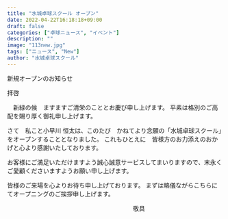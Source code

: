 ```yaml
---
title: "水城卓球スクール オープン"
date: 2022-04-22T16:18:18+09:00
draft: false
categories: ["卓球ニュース", "イベント"]
description: ""
image: "113new.jpg"
tags: ["ニュース", "New"]
author: "水城卓球スクール"
---
```


新規オープンのお知らせ

拝啓

　新緑の候　ますますご清栄のこととお慶び申し上げます。
平素は格別のご高配を賜り厚く御礼申し上げます。

さて　私こと小早川 恒太は、このたび　かねてより念願の「水城卓球スクール」をオープンすることとなりました。
これもひとえに　皆様方のお力添えのおかげと心より感謝いたしております。

お客様にご満足いただけますよう誠心誠意サービスしてまいりますので、末永くご愛顧くださいますようお願い申し上げます。

皆様のご来場を心よりお待ち申し上げております。
まずは略儀ながらこちらにてオープニングのご挨拶申し上げます。

　　　　　　　　　　　　　　　　　　　　　敬具

